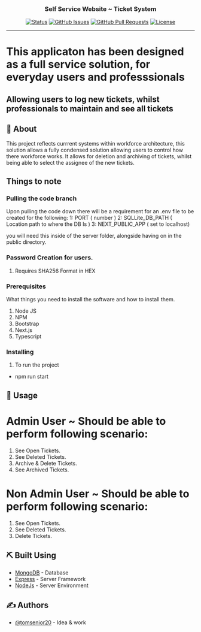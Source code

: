 <h3 align="center">Self Service Website ~ Ticket System</h3>

<div align="center">

[![Status](https://img.shields.io/badge/status-active-success.svg)]()
[![GitHub Issues](https://img.shields.io/github/issues/kylelobo/The-Documentation-Compendium.svg)](https://github.com/kylelobo/The-Documentation-Compendium/issues)
[![GitHub Pull Requests](https://img.shields.io/github/issues-pr/kylelobo/The-Documentation-Compendium.svg)](https://github.com/kylelobo/The-Documentation-Compendium/pulls)
[![License](https://img.shields.io/badge/license-MIT-blue.svg)](/LICENSE)

</div>

---

<h1>This applicaton has been designed as a full service solution, for everyday users and professsionals </h1>
<h2>Allowing users to log new tickets, whilst professionals to maintain and see all tickets</h2>

## 🧐 About <a name = "about"></a>

This project reflects currrent systems within workforce architecture, this solution allows a fully condensed solution allowing users to control how there workforce works. It allows for deletion and archiving of tickets, whilst being able to select the assignee of the new tickets.

## Things to note

### Pulling the code branch
Upon pulling the code down there will be a requirement for an .env file to be created for the following:
    1: PORT ( number )
    2: SQLLite_DB_PATH ( Location path to where the DB Is )
    3: NEXT_PUBLIC_APP ( set to localhost)

you will need this inside of the server folder, alongside having on in the public directory.

### Password Creation for users.
1) Requires SHA256 Format in HEX

### Prerequisites

What things you need to install the software and how to install them.

1. Node JS
2. NPM
3. Bootstrap
4. Next.js
5. Typescript

### Installing

1. To run the project

- npm run start

## 🎈 Usage <a name="usage"></a>

# Admin User ~ Should be able to perform following scenario:
1. See Open Tickets.
2. See Deleted Tickets.
3. Archive & Delete Tickets.
4. See Archived Tickets.

# Non Admin User ~ Should be able to perform following scenario:

1. See Open Tickets.
2. See Deleted Tickets.
3. Delete Tickets.

## ⛏️ Built Using <a name = "built_using"></a>

- [MongoDB](https://www.mongodb.com/) - Database
- [Express](https://expressjs.com/) - Server Framework
- [NodeJs](https://nodejs.org/en/) - Server Environment

## ✍️ Authors <a name = "authors"></a>

- [@tomsenior20](https://github.com/tomsenior20) - Idea & work
